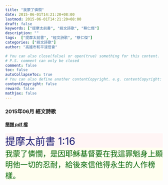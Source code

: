 ```yaml
---
title: "我蒙了憐憫"
date: 2015-06-01T14:21:20+08:00
lastmod: 2015-06-01T14:21:20+08:00
draft: false
keywords: ["提摩太前書", "經文詩歌", "蔡仁傑"]
description: ""
tags:  ["提摩太前書", "經文詩歌", "蔡仁傑"]
categories: ["經文詩歌"]
author: "高雄市和平浸信會"

# You can also close(false) or open(true) something for this content.
# P.S. comment can only be closed
comment: false
toc: false
autoCollapseToc: true
# You can also define another contentCopyright. e.g. contentCopyright: "This is another copyright."
contentCopyright: false
reward: false
mathjax: false
---
```


### 2015年06月 經文詩歌

#### [簡譜 pdf 檔](/pdf-h/h201506.pdf "我蒙了憐憫")

<div style="background-color:#FFF5F5"><font size="6", color="#191970">
提摩太前書 1:16
</font>
</div>

<div style="background-color:#FFFEEF"><font size="5", color="#006400">
我蒙了憐憫，是因耶穌基督要在我這罪魁身上顯明他一切的忍耐，給後來信他得永生的人作榜樣。
</font>
</div>
